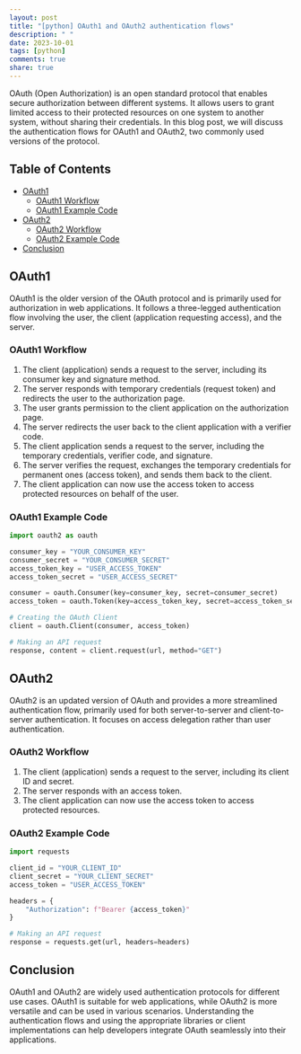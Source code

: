 ```yaml
---
layout: post
title: "[python] OAuth1 and OAuth2 authentication flows"
description: " "
date: 2023-10-01
tags: [python]
comments: true
share: true
---
```


OAuth (Open Authorization) is an open standard protocol that enables secure authorization between different systems. It allows users to grant limited access to their protected resources on one system to another system, without sharing their credentials. In this blog post, we will discuss the authentication flows for OAuth1 and OAuth2, two commonly used versions of the protocol.

## Table of Contents
- [OAuth1](#oauth1)
  - [OAuth1 Workflow](#oauth1-workflow)
  - [OAuth1 Example Code](#oauth1-example-code)
- [OAuth2](#oauth2)
  - [OAuth2 Workflow](#oauth2-workflow)
  - [OAuth2 Example Code](#oauth2-example-code)
- [Conclusion](#conclusion)

## OAuth1

OAuth1 is the older version of the OAuth protocol and is primarily used for authorization in web applications. It follows a three-legged authentication flow involving the user, the client (application requesting access), and the server.

### OAuth1 Workflow

1. The client (application) sends a request to the server, including its consumer key and signature method.
2. The server responds with temporary credentials (request token) and redirects the user to the authorization page.
3. The user grants permission to the client application on the authorization page.
4. The server redirects the user back to the client application with a verifier code.
5. The client application sends a request to the server, including the temporary credentials, verifier code, and signature.
6. The server verifies the request, exchanges the temporary credentials for permanent ones (access token), and sends them back to the client.
7. The client application can now use the access token to access protected resources on behalf of the user.

### OAuth1 Example Code

```python
import oauth2 as oauth

consumer_key = "YOUR_CONSUMER_KEY"
consumer_secret = "YOUR_CONSUMER_SECRET"
access_token_key = "USER_ACCESS_TOKEN"
access_token_secret = "USER_ACCESS_SECRET"

consumer = oauth.Consumer(key=consumer_key, secret=consumer_secret)
access_token = oauth.Token(key=access_token_key, secret=access_token_secret)

# Creating the OAuth Client
client = oauth.Client(consumer, access_token)

# Making an API request
response, content = client.request(url, method="GET")
```

## OAuth2

OAuth2 is an updated version of OAuth and provides a more streamlined authentication flow, primarily used for both server-to-server and client-to-server authentication. It focuses on access delegation rather than user authentication.

### OAuth2 Workflow

1. The client (application) sends a request to the server, including its client ID and secret.
2. The server responds with an access token.
3. The client application can now use the access token to access protected resources.

### OAuth2 Example Code

```python
import requests

client_id = "YOUR_CLIENT_ID"
client_secret = "YOUR_CLIENT_SECRET"
access_token = "USER_ACCESS_TOKEN"

headers = {
    "Authorization": f"Bearer {access_token}"
}

# Making an API request
response = requests.get(url, headers=headers)
```

## Conclusion

OAuth1 and OAuth2 are widely used authentication protocols for different use cases. OAuth1 is suitable for web applications, while OAuth2 is more versatile and can be used in various scenarios. Understanding the authentication flows and using the appropriate libraries or client implementations can help developers integrate OAuth seamlessly into their applications.